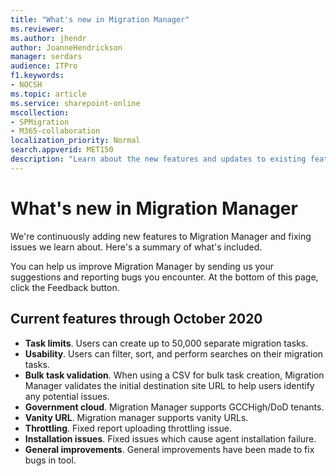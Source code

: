```yaml
---
title: "What's new in Migration Manager"
ms.reviewer: 
ms.author: jhendr
author: JoanneHendrickson
manager: serdars
audience: ITPro
f1.keywords:
- NOCSH
ms.topic: article
ms.service: sharepoint-online
mscollection: 
- SPMigration
- M365-collaboration
localization_priority: Normal
search.appverid: MET150
description: "Learn about the new features and updates to existing features in Migration Manager."
---
```



# What's new in Migration Manager

We're continuously adding new features to Migration Manager and fixing issues we learn about. Here's a summary of what's included.   

You can help us improve Migration Manager by sending us your suggestions and reporting bugs you encounter. At the bottom of this page, click the Feedback button.
  
  
## Current features through October 2020 

- **Task limits**. Users can create up to 50,000 separate migration tasks.
- **Usability**. Users can filter, sort, and perform searches on their migration tasks.
- **Bulk task validation**. When using a CSV for bulk task creation, Migration Manager validates the initial destination site URL to help users identify any potential issues.
- **Government cloud**. Migration Manager supports GCCHigh/DoD tenants.
- **Vanity URL**. Migration manager supports vanity URLs.
- **Throttling**. Fixed report uploading throttling issue.
- **Installation issues**. Fixed issues which cause agent installation failure.
- **General improvements**. General improvements have been made to fix bugs in tool.

